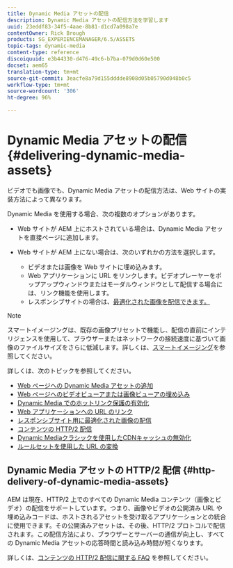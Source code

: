 ```yaml
---
title: Dynamic Media アセットの配信
description: Dynamic Media アセットの配信方法を学習します
uuid: 23eddf83-34f5-4aae-8b81-d1cd7a098a7e
contentOwner: Rick Brough
products: SG_EXPERIENCEMANAGER/6.5/ASSETS
topic-tags: dynamic-media
content-type: reference
discoiquuid: e3b44330-d476-49c6-b7ba-079d0d60e500
docset: aem65
translation-type: tm+mt
source-git-commit: 3eacfe8a79d155dddde8908d05b05790d048b0c5
workflow-type: tm+mt
source-wordcount: '306'
ht-degree: 96%

---
```



# Dynamic Media アセットの配信{#delivering-dynamic-media-assets}

ビデオでも画像でも、Dynamic Media アセットの配信方法は、Web サイトの実装方法によって異なります。

Dynamic Media を使用する場合、次の複数のオプションがあります。

* Web サイトが AEM 上にホストされている場合は、Dynamic Media アセットを直接ページに追加します。
* Web サイトが AEM 上にない場合は、次のいずれかの方法を選択します。

   * ビデオまたは画像を Web サイトに埋め込みます。
   * Web アプリケーションに URL をリンクします。ビデオプレーヤーをポップアップウィンドウまたはモーダルウィンドウとして配信する場合には、リンク機能を使用します。
   * レスポンシブサイトの場合は、[最適化された画像を配信できます。](/help/assets/responsive-site.md)

>[!NOTE]
>
>スマートイメージングは、既存の画像プリセットで機能し、配信の直前にインテリジェンスを使用して、ブラウザーまたはネットワークの接続速度に基づいて画像のファイルサイズをさらに低減します。詳しくは、[スマートイメージング](/help/assets/imaging-faq.md)を参照してください。

詳しくは、次のトピックを参照してください。

* [Web ページへの Dynamic Media アセットの追加](/help/assets/adding-dynamic-media-assets-to-pages.md)
* [Web ページへのビデオビューアまたは画像ビューアの埋め込み](/help/assets/embed-code.md)
* [Dynamic Media でのホットリンク保護の有効化](hotlink-protection.md)
* [Web アプリケーションへの URL のリンク](/help/assets/linking-urls-to-yourwebapplication.md)
* [レスポンシブサイト用に最適化された画像の配信](/help/assets/responsive-site.md)
* [コンテンツの HTTP/2 配信](/help/assets/http2.md)
* [Dynamic Mediaクラシックを使用したCDNキャッシュの無効化](/help/assets/invalidate-cdn-cache-dm-classic.md)
* [ルールセットを使用した URL の変換](/help/assets/using-rulesets-to-transform-urls.md)


## Dynamic Media アセットの HTTP/2 配信  {#http-delivery-of-dynamic-media-assets}

AEM は現在、HTTP/2 上でのすべての Dynamic Media コンテンツ（画像とビデオ）の配信をサポートしています。つまり、画像やビデオの公開済み URL や埋め込みコードは、ホストされるアセットを受け取るアプリケーションとの統合に使用できます。その公開済みアセットは、その後、HTTP/2 プロトコルで配信されます。この配信方法により、ブラウザーとサーバーの通信が向上し、すべての Dynamic Media アセットの応答時間と読み込み時間が短くなります。

詳しくは、[コンテンツの HTTP/2 配信に関する FAQ](/help/sites-administering/scene7-http2faq.md) を参照してください。
